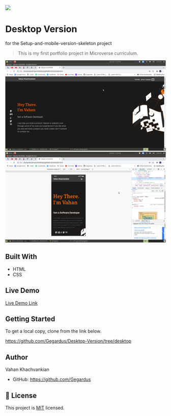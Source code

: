 ![](https://img.shields.io/badge/Microverse-blueviolet)

# Desktop Version

for the Setup-and-mobile-version-skeleton project

> This is my first portfolio project in Microverse curriculum.

![screenshot](./app_screenshot1.png)
![screenshot](./app_screenshot2.png)

## Built With

- HTML
- CSS

## Live Demo

[Live Demo Link](https://gegardus.github.io/My-Portfolio/)

## Getting Started

To get a local copy, clone from the link below.

https://github.com/Gegardus/Desktop-Version/tree/desktop

## Author

Vahan Khachvankian

- GitHub: https://github.com/Gegardus

## 📝 License

This project is [MIT](./MIT.md) licensed.
